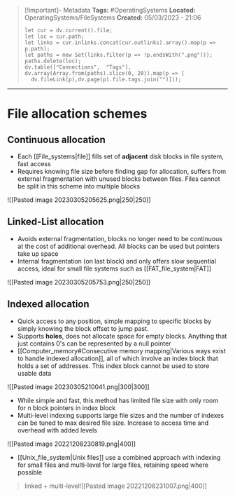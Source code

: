 > [!important]- Metadata
> **Tags:** #OperatingSystems 
> **Located:** OperatingSystems/FileSystems
> **Created:** 05/03/2023 - 21:06
> ```dataviewjs
>let cur = dv.current().file;
>let loc = cur.path;
>let links = cur.inlinks.concat(cur.outlinks).array().map(p => p.path);
>let paths = new Set(links.filter(p => !p.endsWith(".png")));
>paths.delete(loc);
>dv.table(["Connections",  "Tags"], dv.array(Array.from(paths).slice(0, 20)).map(p => [
>   dv.fileLink(p),dv.page(p).file.tags.join("")]));
> ```

___
# File allocation schemes
## Continuous allocation
- Each [[File_systems|file]] fills set of **adjacent** disk blocks in file system, fast access
- Requires knowing file size before finding gap for allocation, suffers from external fragmentation with unused blocks between files. Files cannot be split in this scheme into multiple blocks

![[Pasted image 20230305205625.png|250|250]]
## Linked-List allocation
- Avoids external fragmentation, blocks no longer need to be continuous at the cost of additional overhead. All blocks can be used but pointers take up space
- Internal fragmentation (on last block) and only offers slow sequential access, ideal for small file systems such as [[FAT_file_system|FAT]]

![[Pasted image 20230305205753.png|250|250]]
## Indexed allocation
- Quick access to any position, simple mapping to specific blocks by simply knowing the block offset to jump past.
- Supports **holes**, does not allocate space for empty blocks. Anything that just contains 0's can be represented by a null pointer
- [[Computer_memory#Consecutive memory mapping|Various ways exist to handle indexed allocation]], all of which involve an index block that holds a set of addresses. This index block cannot be used to store usable data 

![[Pasted image 20230305210041.png|300|300]]

- While simple and fast, this method has limited file size with only room for n block pointers in index block
- Multi-level indexing supports large file sizes and the number of indexes can be tuned to max desired file size. Increase to access time and overhead with added levels

![[Pasted image 20221208230819.png|400]]

- [[Unix_file_system|Unix files]] use a combined approach with indexing for small files and multi-level for large files, retaining speed where possible

> linked + multi-level![[Pasted image 20221208231007.png|400]]
